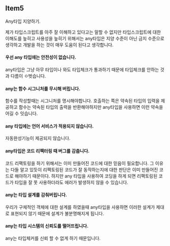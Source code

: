 ## Item5

Any타입 지양하기.

제가 타입스크립트를 아주 잘 이해하고 있다고는 말할 수 없지만 타입스크립트에 대한 이해도를 높히고 사용성을 높히기 위해서는 any타입은 지양 수준이 아닌 금지 수준으로 생각하고 개발을 하는 것이 매우 도움이 된다고 생각합니다.

#### 우선 any 타입에는 안전성이 없습니다.

any타입은 그냥 아무 타입이나 와도 타입체크가 통과하기 때문에 타입체크를 안하는 것과 다름이 ㅇ벗습니다.

#### any는 함수 시그니처를 무시해 버립니다.

함수를 작성할때는 시그니처를 명시해야합니다. 호출하는 쪽은 약속된 타입의 입력을 제공하고 함수는 약속된 타입의 출력을 반환해야하지만 any타입을 사용하면 이런 약속을 어길 수 잇습니다.

#### any 타입에는 언어 서비스가 적용되지 않습니다.

자동완성기능이 제공되지 않습니다.

#### any타입은 코드 리팩터링 때 버그를 감춥니다.

코드 리팩토링을 하기 위해서는 이미 만들어진 코드에 대한 믿음이 필요합니다. 그 이유는 다들 알고 있듯이 리팩토링된 코드가 잘 동작하는지에 대한 판단은 이미 만들어진 코드로 해야하기 때문이다. 하지만 any 타입을 사용하여 코딩을 하게 되면 리팩토링된 코드가 타입을 잘 못 사용하더라도 에러가 발생하지 않을 수 있습니다.

#### any는 타입 설계를 감춰버립니다.

우리가 구체적인 객체에 대한 설계를 하였을때 any타입을 사용하면 이러한 설계가 제대로 표현되지 않기 때문에 설계가 불분명해지게 됩니다.

#### any는 타입 시스템의 신뢰도를 떨어뜨립니다.

any는 타입체커를 신뢰 할 수 없게 하기 때문입니다.

